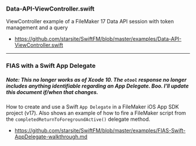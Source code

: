 ### Data-API-ViewController.swift
ViewController example of a FileMaker 17 Data API session with token management and a query
* https://github.com/starsite/SwiftFM/blob/master/examples/Data-API-ViewController.swift

- - -

### FIAS with a Swift App Delegate
##### Note: This no longer works as of Xcode 10. The `otool` response no longer includes anything identifiable regarding an App Delegate. Boo. I'll update this document if/when that changes.

How to create and use a Swift `App Delegate` in a FileMaker iOS App SDK project (v17). Also shows an example of how to fire a FileMaker script from the `completedReturnToForegroundActive()` delegate method.
* https://github.com/starsite/SwiftFM/blob/master/examples/FIAS-Swift-AppDelegate-walkthrough.md

